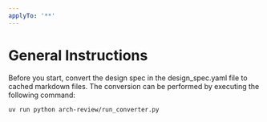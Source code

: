 ```yaml
---
applyTo: '**'
---
```


# General Instructions

Before you start, convert the design spec in the design_spec.yaml file to cached markdown files. The conversion can be performed by executing the following command:

```bash
uv run python arch-review/run_converter.py
``` 

